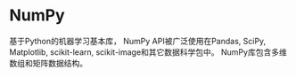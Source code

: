 # NumPy
基于Python的机器学习基本库，
NumPy API被广泛使用在Pandas, SciPy, Matplotlib, scikit-learn, scikit-image和其它数据科学包中。
NumPy库包含多维数组和矩阵数据结构。